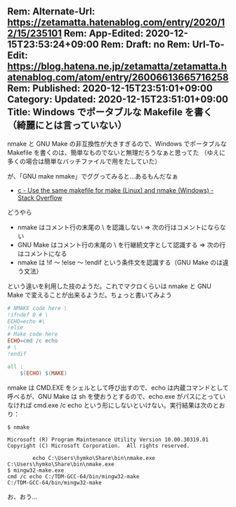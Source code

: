 Rem: Alternate-Url: https://zetamatta.hatenablog.com/entry/2020/12/15/235101
Rem: App-Edited: 2020-12-15T23:53:24+09:00
Rem: Draft: no
Rem: Url-To-Edit: https://blog.hatena.ne.jp/zetamatta/zetamatta.hatenablog.com/atom/entry/26006613665716258
Rem: Published: 2020-12-15T23:51:01+09:00
Category:
Updated: 2020-12-15T23:51:01+09:00
Title: Windows でポータブルな Makefile を書く（綺麗にとは言っていない）
---

nmake と GNU Make の非互換性が大きすぎるので、Windows でポータブルな Makefile を書くのは、簡単なものでないと無理だろうなぁと思ってた
（ゆえに多くの場合は簡単なバッチファイルで用をたしていた）

が、「GNU make nmake」でググってみると…あるもんだなぁ

- [c - Use the same makefile for make (Linux) and nmake (Windows) - Stack Overflow](https://stackoverflow.com/questions/8270391/use-the-same-makefile-for-make-linux-and-nmake-windows)

どうやら

- nmake はコメント行の末尾の \ を認識しない ⇒ 次の行はコメントにならない
- GNU Make はコメント行の末尾の \ を行継続文字として認識する ⇒ 次の行はコメントになる
- nmake は !if ～ !else ～ !endif という条件文を認識する（GNU Make のは違う文法）

という違いを利用した技のようだ。これでマクロくらいは nmake と GNU Make で変えることが出来るようだ。ちょっと書いてみよう

```Makefile
# NMAKE code here \
!ifndef 0 # \
ECHO=echo #\
!else
# Make code here
ECHO=cmd /c echo
# \
!endif

all :
	$(ECHO) $(MAKE)
```

nmake は CMD.EXE をシェルとして呼び出すので、echo は内蔵コマンドとして呼べるが、GNU Make は sh を使おうとするので、echo.exe がパスにとっていなければ cmd.exe /c echo という形にしないといけない。実行結果は次のとおり：

```
$ nmake

Microsoft (R) Program Maintenance Utility Version 10.00.30319.01
Copyright (C) Microsoft Corporation.  All rights reserved.

        echo C:\Users\hymko\Share\bin\nmake.exe
C:\Users\hymko\Share\bin\nmake.exe
$ mingw32-make.exe
cmd /c echo C:/TDM-GCC-64/bin/mingw32-make
C:/TDM-GCC-64/bin/mingw32-make
```

お、おう…